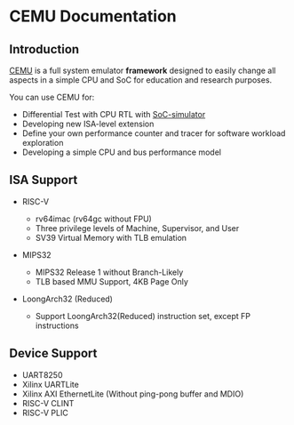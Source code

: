 # CEMU Documentation

## Introduction

[CEMU](https://github.com/cyyself/cemu) is a full system emulator **framework** designed to easily change all aspects in a simple CPU and SoC for education and research purposes.

You can use CEMU for:

- Differential Test with CPU RTL with [SoC-simulator](https://github.com/cyyself/soc-simulator)
- Developing new ISA-level extension
- Define your own performance counter and tracer for software workload exploration
- Developing a simple CPU and bus performance model

## ISA Support

- RISC-V
    - rv64imac (rv64gc without FPU)
    - Three privilege levels of  Machine, Supervisor, and User
    - SV39 Virtual Memory with TLB emulation

- MIPS32
    - MIPS32 Release 1 without Branch-Likely
    - TLB based MMU Support, 4KB Page Only

- LoongArch32 (Reduced)
    - Support LoongArch32(Reduced) instruction set, except FP instructions

## Device Support

- UART8250
- Xilinx UARTLite
- Xilinx AXI EthernetLite (Without ping-pong buffer and MDIO)
- RISC-V CLINT
- RISC-V PLIC